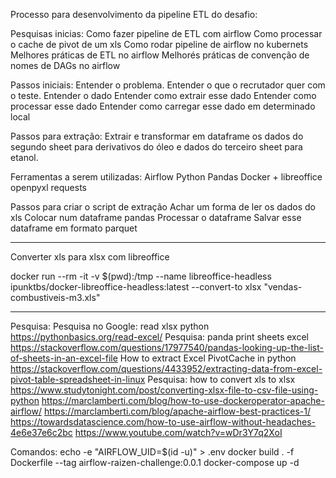 Processo para desenvolvimento da pipeline ETL do desafio:

Pesquisas inicias:
Como fazer pipeline de ETL com airflow
Como processar o cache de pivot de um xls
Como rodar pipeline de airflow no kubernets
Melhores práticas de ETL no airflow
Melhorés práticas de convenção de nomes de DAGs no airflow

Passos iniciais:
Entender o problema.
Entender o que o recrutador quer com o teste.
Entender o dado
Entender como extrair esse dado
Entender como processar esse dado
Entender como carregar esse dado em determinado local

Passos para extração:
Extrair e transformar em dataframe os dados do segundo sheet para derivativos do óleo e dados do terceiro sheet para etanol.

Ferramentas a serem utilizadas:
Airflow
Python
Pandas
Docker + libreoffice
openpyxl
requests

Passos para criar o script de extração
Achar um forma de ler os dados do xls
Colocar num dataframe pandas
Processar o dataframe
Salvar esse dataframe em formato parquet

---------------------------------------------------

Converter xls para xlsx com libreoffice

docker run --rm -it -v $(pwd):/tmp --name libreoffice-headless ipunktbs/docker-libreoffice-headless:latest --convert-to xlsx "vendas-combustiveis-m3.xls"

---------------------------------------------------

Pesquisa:
Pesquisa no Google: read xlsx python
https://pythonbasics.org/read-excel/
Pesquisa: panda print sheets excel
https://stackoverflow.com/questions/17977540/pandas-looking-up-the-list-of-sheets-in-an-excel-file
How to extract Excel PivotCache in python
https://stackoverflow.com/questions/4433952/extracting-data-from-excel-pivot-table-spreadsheet-in-linux
Pesquisa: how to convert xls to xlsx
https://www.studytonight.com/post/converting-xlsx-file-to-csv-file-using-python
https://marclamberti.com/blog/how-to-use-dockeroperator-apache-airflow/
https://marclamberti.com/blog/apache-airflow-best-practices-1/
https://towardsdatascience.com/how-to-use-airflow-without-headaches-4e6e37e6c2bc
https://www.youtube.com/watch?v=wDr3Y7q2XoI

Comandos:
echo -e "AIRFLOW_UID=$(id -u)" > .env
docker build . -f Dockerfile --tag airflow-raizen-challenge:0.0.1
docker-compose up -d
